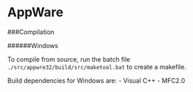 AppWare
=======


###Compilation

######Windows

To compile from source, run the batch file ```./src/appwre32/build/src/maketool.bat``` to create a makefile.

Build dependencies for Windows are:
	- Visual C++
	- MFC2.0